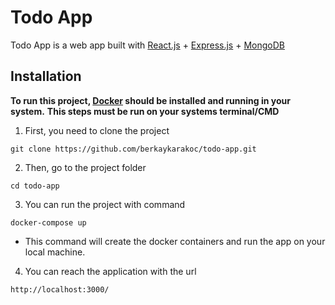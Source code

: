# Todo App

Todo App is a web app built with [React.js](https://reactjs.org/) + [Express.js](https://expressjs.com/) + [MongoDB](https://www.mongodb.com/)

## Installation

**To run this project, [Docker](https://www.docker.com/) should be installed and running in your system.**
**This steps must be run on your systems terminal/CMD**

1. First, you need to clone the project
```
git clone https://github.com/berkaykarakoc/todo-app.git
```

2. Then, go to the project folder
```
cd todo-app
```

3. You can run the project with command
```
docker-compose up
```

- This command will create the docker containers and run the app on your local machine.

4. You can reach the application with the url
```
http://localhost:3000/
```
